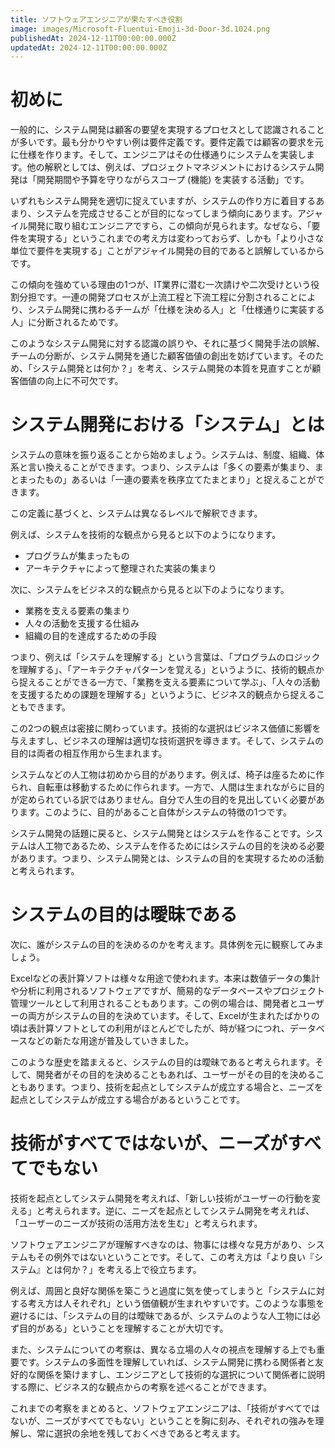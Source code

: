 ```yaml
---
title: ソフトウェアエンジニアが果たすべき役割
image: images/Microsoft-Fluentui-Emoji-3d-Door-3d.1024.png
publishedAt: 2024-12-11T00:00:00.000Z
updatedAt: 2024-12-11T00:00:00.000Z
---
```

# 初めに

一般的に、システム開発は顧客の要望を実現するプロセスとして認識されることが多いです。最も分かりやすい例は要件定義です。要件定義では顧客の要求を元に仕様を作ります。そして、エンジニアはその仕様通りにシステムを実装します。他の解釈としては、例えば、プロジェクトマネジメントにおけるシステム開発は「開発期間や予算を守りながらスコープ (機能) を実装する活動」です。

いずれもシステム開発を適切に捉えていますが、システムの作り方に着目するあまり、システムを完成させることが目的になってしまう傾向にあります。アジャイル開発に取り組むエンジニアですら、この傾向が見られます。なぜなら、「要件を実現する」というこれまでの考え方は変わっておらず、しかも「より小さな単位で要件を実現する」ことがアジャイル開発の目的であると誤解しているからです。

この傾向を強めている理由の1つが、IT業界に潜む一次請けや二次受けという役割分担です。一連の開発プロセスが上流工程と下流工程に分割されることにより、システム開発に携わるチームが「仕様を決める人」と「仕様通りに実装する人」に分断されるためです。

このようなシステム開発に対する認識の誤りや、それに基づく開発手法の誤解、チームの分断が、システム開発を通じた顧客価値の創出を妨げています。そのため、「システム開発とは何か？」を考え、システム開発の本質を見直すことが顧客価値の向上に不可欠です。

# システム開発における「システム」とは

システムの意味を振り返ることから始めましょう。システムは、制度、組織、体系と言い換えることができます。つまり、システムは「多くの要素が集まり、まとまったもの」あるいは「一連の要素を秩序立てたまとまり」と捉えることができます。

この定義に基づくと、システムは異なるレベルで解釈できます。

例えば、システムを技術的な観点から見ると以下のようになります。

-   プログラムが集まったもの
-   アーキテクチャによって整理された実装の集まり

次に、システムをビジネス的な観点から見ると以下のようになります。

-   業務を支える要素の集まり
-   人々の活動を支援する仕組み
-   組織の目的を達成するための手段

つまり、例えば「システムを理解する」という言葉は、「プログラムのロジックを理解する」、「アーキテクチャパターンを覚える」というように、技術的観点から捉えることができる一方で、「業務を支える要素について学ぶ」、「人々の活動を支援するための課題を理解する」というように、ビジネス的観点から捉えることもできます。

この2つの観点は密接に関わっています。技術的な選択はビジネス価値に影響を与えますし、ビジネスの理解は適切な技術選択を導きます。そして、システムの目的は両者の相互作用から生まれます。

システムなどの人工物は初めから目的があります。例えば、椅子は座るために作られ、自転車は移動するために作られます。一方で、人間は生まれながらに目的が定められている訳ではありません。自分で人生の目的を見出していく必要があります。このように、目的があること自体がシステムの特徴の1つです。

システム開発の話題に戻ると、システム開発とはシステムを作ることです。システムは人工物であるため、システムを作るためにはシステムの目的を決める必要があります。つまり、システム開発とは、システムの目的を実現するための活動と考えられます。

# システムの目的は曖昧である

次に、誰がシステムの目的を決めるのかを考えます。具体例を元に観察してみましょう。

Excelなどの表計算ソフトは様々な用途で使われます。本来は数値データの集計や分析に利用されるソフトウェアですが、簡易的なデータベースやプロジェクト管理ツールとして利用されることもあります。この例の場合は、開発者とユーザーの両方がシステムの目的を決めています。そして、Excelが生まれたばかりの頃は表計算ソフトとしての利用がほとんどでしたが、時が経つにつれ、データベースなどの新たな用途が普及していきました。

このような歴史を踏まえると、システムの目的は曖昧であると考えられます。そして、開発者がその目的を決めることもあれば、ユーザーがその目的を決めることもあります。つまり、技術を起点としてシステムが成立する場合と、ニーズを起点としてシステムが成立する場合があるということです。

# 技術がすべてではないが、ニーズがすべてでもない

技術を起点としてシステム開発を考えれば、「新しい技術がユーザーの行動を変える」と考えられます。逆に、ニーズを起点としてシステム開発を考えれば、「ユーザーのニーズが技術の活用方法を生む」と考えられます。

ソフトウェアエンジニアが理解すべきなのは、物事には様々な見方があり、システムもその例外ではないということです。そして、この考え方は「より良い『システム』とは何か？」を考える上で役立ちます。

例えば、周囲と良好な関係を築こうと過度に気を使ってしまうと「システムに対する考え方は人それぞれ」という価値観が生まれやすいです。このような事態を避けるには、「システムの目的は曖昧であるが、システムのような人工物には必ず目的がある」ということを理解することが大切です。

また、システムについての考察は、異なる立場の人々の視点を理解する上でも重要です。システムの多面性を理解していれば、システム開発に携わる関係者と友好的な関係を築けますし、エンジニアとして技術的な選択について関係者に説明する際に、ビジネス的な観点からの考察を述べることができます。

これまでの考察をまとめると、ソフトウェアエンジニアは、「技術がすべてではないが、ニーズがすべてでもない」ということを胸に刻み、それぞれの強みを理解し、常に選択の余地を残しておくべきであると考えます。